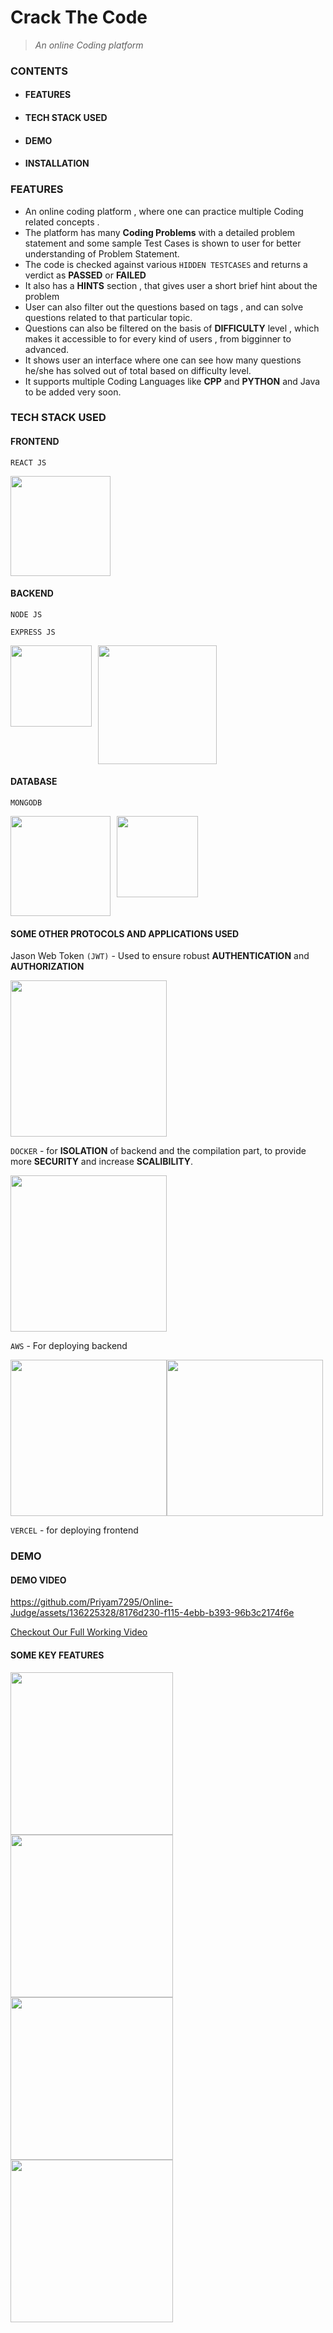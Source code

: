 
# Crack The Code
> _An online Coding platform_

### CONTENTS
* #### FEATURES
* #### TECH STACK USED
* #### DEMO
* #### INSTALLATION
  


### FEATURES
* An online coding platform , where one can practice multiple Coding related concepts .
* The platform has many **Coding Problems** with a detailed problem statement and some sample Test Cases is shown to user for better understanding of Problem Statement. 
* The code is checked against various ` HIDDEN TESTCASES ` and returns a verdict as **PASSED** or **FAILED**
* It also has a **HINTS** section , that gives user a short brief hint about the problem 
* User can also filter out the questions based on tags , and can solve questions related to that particular topic.
* Questions can also be filtered on the basis of **DIFFICULTY** level , which makes it accessible to for every kind of users , from bigginner to advanced.
* It shows user an interface where one can see how many questions he/she has solved out of total based on difficulty level.
* It supports multiple Coding Languages like **CPP** and **PYTHON** and Java to be added very soon.






### TECH STACK USED

#### FRONTEND 
`REACT JS`

<div style="display: flex;">
  <img src="https://github.com/Priyam7295/Online-Judge/assets/136225328/9fd4595f-7262-4f22-a3be-951a150bb938" width="160"  />
</div>

#### BACKEND
`NODE JS`

`EXPRESS JS`

<div style="display: flex;">
  <img src="https://github.com/Priyam7295/Online-Judge/assets/136225328/3373992d-bbbb-4c36-ac76-8ddcee9f9708" width="130" style="margin-right: 10px;" />
  <img src="https://github.com/Priyam7295/Online-Judge/assets/136225328/504463f3-034e-48dc-8605-5a0fc0ed9623" width="190" />
</div>


#### DATABASE
`MONGODB`

<div style="display: flex;">
  <img src="https://github.com/Priyam7295/Online-Judge/assets/136225328/ef3e9cbd-3512-4fc3-9720-bd109df53d9e" width="160" style="margin-right: 10px;" />
  <img src="https://github.com/Priyam7295/Online-Judge/assets/136225328/506071de-9eee-4743-9d5a-f913275b091e" width="130" />
</div>



#### SOME OTHER PROTOCOLS AND APPLICATIONS USED
Jason Web Token `(JWT)` - Used to ensure robust **AUTHENTICATION** and **AUTHORIZATION**

<div style="display: flex;">
  <img src="https://github.com/Priyam7295/Online-Judge/assets/136225328/f7b94d2a-00dd-4704-888d-28ede4a2e05d" width="250" />
</div>



`DOCKER` - for **ISOLATION** of backend and the compilation part, to provide more **SECURITY** and increase **SCALIBILITY**.

<div style="display: flex;">
  <img src="https://github.com/Priyam7295/Online-Judge/assets/136225328/2fd5777d-38bf-412f-baa0-fc443e8e2cb0" width="250" />
</div>


`AWS` - For deploying backend

<div style="display: flex;">
  <img src="https://github.com/Priyam7295/Online-Judge/assets/136225328/dd23a9cc-61db-46dd-ad75-08cc3a17af2d" width="250" />
  <img src="https://github.com/Priyam7295/Online-Judge/assets/136225328/a96e6536-33e5-4472-bca1-56a91413b70a" width="250" />
</div>



`VERCEL` - for deploying frontend


### DEMO

#### DEMO VIDEO
https://github.com/Priyam7295/Online-Judge/assets/136225328/8176d230-f115-4ebb-b393-96b3c2174f6e


<a href="https://www.youtube.com/embed/fkzfqiyb4Nk" target="_blank">Checkout Our Full Working Video</a>

#### SOME KEY FEATURES 
<div >
  <img src="https://github.com/Priyam7295/Online-Judge/assets/136225328/b4f7cb14-2d7a-41c7-8660-fd225053ee0d" width="260" style="margin-right: 10px;" />
  <img src="https://github.com/Priyam7295/Online-Judge/assets/136225328/fc92edaa-acbb-4d5c-a170-7fb1814b4ad3" width="260" style="margin-right: 10px;" />
  <img src="https://github.com/Priyam7295/Online-Judge/assets/136225328/10ee4cb2-1d01-4f7a-b95c-06fc61a5c234" width="260" style="margin-right: 10px;" />
  <img src="https://github.com/Priyam7295/Online-Judge/assets/136225328/1de93f90-9422-4ec0-9f79-29a246ffc723" width="260" style="margin-right: 10px;" />



</div>










